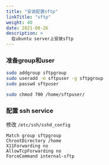 ```yaml
---
title: "安装配置sftp"
linkTitle: "sftp"
weight: 40
date: 2021-08-26
description: >
  在ubuntu server上安装sftp
---
```




### 准备group和user

```bash
sudo addgroup sftpgroup
sudo useradd -m sftpuser -g sftpgroup
sudo passwd sftpuser

sudo chmod 700 /home/sftpuser/
```



### 配置 ssh service

修改 `/etc/ssh/sshd_config`

```properties
Match group sftpgroup
ChrootDirectory /home
X11Forwarding no
AllowTcpForwarding no
ForceCommand internal-sftp
```

